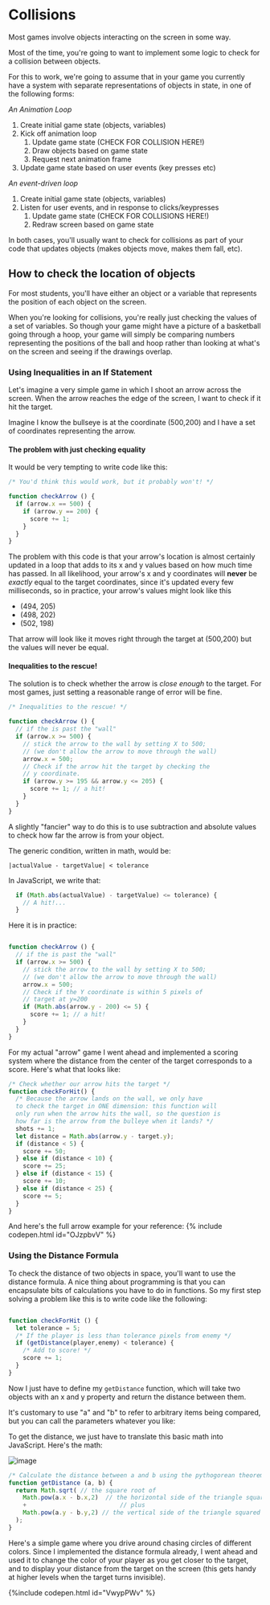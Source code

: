 # Collisions

Most games involve objects interacting on the screen in some way.

Most of the time, you're going to want to implement some logic to check for a collision between objects.

For this to work, we're going to assume that in your game you currently have a system with separate representations of objects in state, in one of the following forms:

*An Animation Loop*

1. Create initial game state (objects, variables)
2. Kick off animation loop
   1. Update game state
      (CHECK FOR COLLISION HERE!)
   2. Draw objects based on game state
   3. Request next animation frame
3. Update game state based on user events (key presses etc)
  
*An event-driven loop*
1. Create initial game state (objects, variables)
2. Listen for user events, and in response to clicks/keypresses
   1. Update game state
      (CHECK FOR COLLISIONS HERE!)
   2. Redraw screen based on game state

In both cases, you'll usually want to check for collisions as part of your code that updates objects (makes objects move, makes them fall, etc).

## How to check the location of objects

For most students, you'll have either an object or a variable that represents the position of each object on the screen. 

When you're looking for collisions, you're really just checking the values of a set of variables. So though your game might have a picture of a basketball going through a hoop, your game will simply be comparing  numbers representing the positions of the ball and hoop rather than looking at what's on the screen and seeing if the drawings overlap.

### Using Inequalities in an If Statement

Let's imagine a very simple game in which I shoot an arrow across the screen. When the arrow reaches the edge of the screen, I want to check if it hit the target.

Imagine I know the bullseye is at the coordinate (500,200) and I have a set of coordinates representing the arrow. 

#### The problem with just checking equality

It would be very tempting to write code like this:
```javascript
/* You'd think this would work, but it probably won't! */

function checkArrow () {
  if (arrow.x == 500) {
    if (arrow.y == 200) {
      score += 1;
    }
  }
}
```

The problem with this code is that your arrow's location is almost certainly updated in a loop that adds to its x and y values based on how much time has passed. In all likelihood, your arrow's x and y coordinates will **never** be *exactly* equal to the target coordinates, since it's updated every few milliseconds, so in practice, your arrow's values might look like this

- (494, 205)
- (498, 202)
- (502, 198)

That arrow will look like it moves right through the target at (500,200) but the values will never be equal.

#### Inequalities to the rescue!

The solution is to check whether the arrow is *close enough* to the target. For most games, just setting a reasonable range of error will be fine.

```javascript
/* Inequalities to the rescue! */

function checkArrow () {
  // if the is past the "wall"
  if (arrow.x >= 500) { 
    // stick the arrow to the wall by setting X to 500;
    // (we don't allow the arrow to move through the wall)
    arrow.x = 500; 
    // Check if the arrow hit the target by checking the
    // y coordinate.
    if (arrow.y >= 195 && arrow.y <= 205) {
      score += 1; // a hit!
    }    
  }
}
```

A slightly "fancier" way to do this is to use subtraction and absolute values to check how far the arrow is from your object.

The generic condition, written in math, would be:

  `|actualValue - targetValue| < tolerance`

In JavaScript, we write that:

```javascript
  if (Math.abs(actualValue) - targetValue) <= tolerance) {
    // A hit!...
  }
```

Here it is in practice:

```javascript

function checkArrow () {  
  // if the is past the "wall"
  if (arrow.x >= 500) { 
    // stick the arrow to the wall by setting X to 500;
    // (we don't allow the arrow to move through the wall)
    arrow.x = 500; 
    // Check if the Y coordinate is within 5 pixels of
    // target at y=200
    if (Math.abs(arrow.y - 200) <= 5) {
      score += 1; // a hit!
    }    
  }
}
```

For my actual "arrow" game I went ahead and implemented a scoring system where the distance from the center of the target corresponds to a score. Here's what that looks like:

```javascript
/* Check whether our arrow hits the target */
function checkForHit() {
  /* Because the arrow lands on the wall, we only have
  to check the target in ONE dimension: this function will
  only run when the arrow hits the wall, so the question is
  how far is the arrow from the bulleye when it lands? */
  shots += 1;
  let distance = Math.abs(arrow.y - target.y);
  if (distance < 5) {
    score += 50;
  } else if (distance < 10) {
    score += 25;
  } else if (distance < 15) {
    score += 10;
  } else if (distance < 25) {
    score += 5;
  }
}
```

And here's the full arrow example for your reference:
{% include codepen.html id="OJzpbvV" %}


### Using the Distance Formula

To check the distance of two objects in space, you'll want to use the distance formula. A nice thing about programming is that you can encapsulate bits of calculations you have to do in functions. So my first step solving a problem like this is to write code like the following:

```javascript

function checkForHit () {
  let tolerance = 5;
  /* If the player is less than tolerance pixels from enemy */
  if (getDistance(player,enemy) < tolerance) {
    /* Add to score! */
    score += 1;    
  }
}
```

Now I just have to define my `getDistance` function, which will take two objects with an x and y property and return the distance between them.

It's customary to use "a" and "b" to refer to arbitrary items being compared, but you can call the parameters whatever you like:

To get the distance, we just have to translate this basic math into JavaScript. Here's the math:

![image](https://latex2png.com/pngs/6df9e51cfd2c419c70a2d2eaa1b5892b.png)

```javascript
/* Calculate the distance between a and b using the pythogorean theorem */
function getDistance (a, b) {
  return Math.sqrt( // the square root of 
    Math.pow(a.x - b.x,2)  // the horizontal side of the triangle squared
    +                          // plus
    Math.pow(a.y - b.y,2) // the vertical side of the triangle squared
  );
}
```

Here's a simple game where you drive around chasing circles of different colors. Since I implemented the distance formula already, I went ahead and used it to change the color of your player as you get closer to the target, and to display your distance from the target on the screen (this gets handy at higher levels when the target turns invisible).

{%include codepen.html id="VwypPWv" %}
